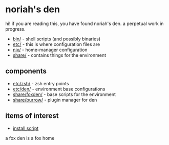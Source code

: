 # noriah's den

hi! if you are reading this, you have found noriah's den.
a perpetual work in progress.

- [bin/](bin/) - shell scripts (and possibly binaries)
- [etc/](etc/) - this is where configuration files are
- [nix/](nix/) - home-manager configuration
- [share/](share/) - contains things for the environment

## components

- [etc/zsh/](etc/zsh/) - zsh entry points
- [etc/den/](etc/den/) - environment base configurations
- [share/foxden/](share/foxden/) - base scripts for the environment
- [share/burrow/](share/burrow/) - plugin manager for den

## items of interest

- [install script](share/foxden/install.zsh)

a fox den is a fox home
